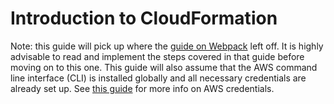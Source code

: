 # Introduction to CloudFormation

Note: this guide will pick up where the [guide on Webpack](../webpack/webpack.md) left off. It is highly advisable to read and implement the steps covered in that guide before moving on to this one. This guide will also assume that the AWS command line interface (CLI) is installed globally and all necessary credentials are already set up. See [this guide](../../introduction-to-aws/credentials-setup/credentials-setup.md) for more info on AWS credentials.
